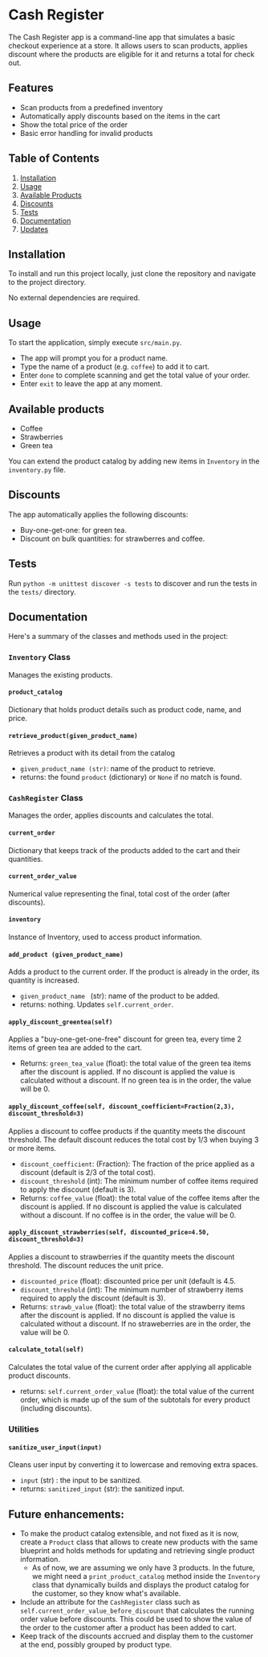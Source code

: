 # Cash Register

The Cash Register app is a command-line app that simulates a basic checkout experience at a store. It allows users to scan products, applies discount where the products are eligible for it and returns a total for check out.

## Features

- Scan products from a predefined inventory
- Automatically apply discounts based on the items in the cart
- Show the total price of the order
- Basic error handling for invalid products

## Table of Contents

1.  [Installation](#installation)
2.  [Usage](#usage)
3.  [Available Products](#available-products)
4.  [Discounts](#discounts)
5.  [Tests](#running-tests)
6.  [Documentation](#documentation)
7.  [Updates](#updates)

## Installation

To install and run this project locally, just clone the repository and navigate to the project directory.

No external dependencies are required.

## Usage

To start the application, simply execute `src/main.py`.

- The app will prompt you for a product name.
- Type the name of a product (e.g. `coffee`) to add it to cart.
- Enter `done` to complete scanning and get the total value of your order.
- Enter `exit` to leave the app at any moment.

## Available products

- Coffee
- Strawberries
- Green tea

You can extend the product catalog by adding new items in `Inventory` in the `inventory.py` file.

## Discounts

The app automatically applies the following discounts:

- Buy-one-get-one: for green tea.
- Discount on bulk quantities: for strawberres and coffee.

## Tests

Run `python -m unittest discover -s tests` to discover and run the tests in the `tests/` directory.

## Documentation

Here's a summary of the classes and methods used in the project:

### `Inventory` Class

Manages the existing products.

#### `product_catalog`

Dictionary that holds product details such as product code, name, and price.

#### `retrieve_product(given_product_name)`

Retrieves a product with its detail from the catalog

- `given_product_name (str)`: name of the product to retrieve.
- returns: the found `product` (dictionary) or `None` if no match is found.

### `CashRegister` Class

Manages the order, applies discounts and calculates the total.

#### `current_order`

Dictionary that keeps track of the products added to the cart and their quantities.

#### `current_order_value`

Numerical value representing the final, total cost of the order (after discounts).

#### `inventory`

Instance of Inventory, used to access product information.

#### `add_product (given_product_name)`

Adds a product to the current order. If the product is already in the order, its quantity is increased.

- `given_product_name ` (str): name of the product to be added.
- returns: nothing. Updates `self.current_order`.

#### `apply_discount_greentea(self)`

Applies a "buy-one-get-one-free" discount for green tea, every time 2 items of green tea are added to the cart.

- Returns: `green_tea_value` (float): the total value of the green tea items after the discount is applied. If no discount is applied the value is calculated without a discount. If no green tea is in the order, the value will be 0.

#### `apply_discount_coffee(self, discount_coefficient=Fraction(2,3), discount_threshold=3)`

Applies a discount to coffee products if the quantity meets the discount threshold. The default discount reduces the total cost by 1/3 when buying 3 or more items.

- `discount_coefficient`: (Fraction): The fraction of the price applied as a discount (default is 2/3 of the total cost).
- `discount_threshold` (int): The minimum number of coffee items required to apply the discount (default is 3).
- Returns: `coffee_value` (float): the total value of the coffee items after the discount is applied. If no discount is applied the value is calculated without a discount. If no coffee is in the order, the value will be 0.

#### `apply_discount_strawberries(self, discounted_price=4.50, discount_threshold=3)`

Applies a discount to strawberries if the quantity meets the discount threshold. The discount reduces the unit price.

- `discounted_price` (float): discounted price per unit (default is 4.5.
- `discount_threshold` (int): The minimum number of strawberry items required to apply the discount (default is 3).
- Returns: `strawb_value` (float): the total value of the strawberry items after the discount is applied. If no discount is applied the value is calculated without a discount. If no straweberries are in the order, the value will be 0.

#### `calculate_total(self)`

Calculates the total value of the current order after applying all applicable product discounts.

- returns: `self.current_order_value` (float): the total value of the current order, which is made up of the sum of the subtotals for every product (including discounts).

### Utilities

#### `sanitize_user_input(input)`

Cleans user input by converting it to lowercase and removing extra spaces.

- `input` (str) : the input to be sanitized.
- returns: `sanitized_input` (str): the sanitized input.

## Future enhancements:

- To make the product catalog extensible, and not fixed as it is now, create a `Product` class that allows to create new products with the same blueprint and holds methods for updating and retrieving single product information.
  - As of now, we are assuming we only have 3 products. In the future, we might need a `print_product_catalog` method inside the `Inventory` class that dynamically builds and displays the product catalog for the customer, so they know what's available.
- Include an attribute for the `CashRegister` class such as `self.current_order_value_before_discount` that calculates the running order value before discounts. This could be used to show the value of the order to the customer after a product has been added to cart.
- Keep track of the discounts accrued and display them to the customer at the end, possibly grouped by product type.
